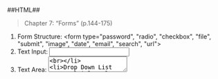 ##HTML##

> Chapter 7: “Forms” (p.144-175)
1. Form Structure: <form type="password", "radio", "checkbox", "file", "submit", "image", "date", "email", "search", "url"><br>
2. Text Input: <input><br>
3. Text Area: <textarea><br>
4. Drop Down List Box, Multiple Select Box <select><br>
5. Button & Hidden Controls <button><br>
6. Labelling Form Controls: <label><br>
7. Grouping Form Elements <fieldset> <legend><br>
  
> Chapter 14: “Lists, Tables & Forms” (pp.330-357)
1. Bullet Point Styles: list-style-type<br>
2. Images for Bullets: list-style-image<br>
3. Positioning the Marker: list-style-position<br>
4. List Shorthand: list-style<br>
5. Table Properties on p. 337<br>
6. Border on Empty Cells: empty-cells<br>
7. Gaps between Cells: border-spacing, border-collapse<br>
8. Styling Forms, Text Inputs, Submit Buttons, Fieldsets & Legends<br>
9. Aligning Form Controls<br>
  
##JS##
>Chapter 6: “Events” (pp.243-292)
1. Interactions create events, events trigger code, code respondds to users.
